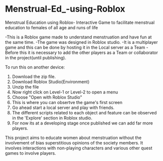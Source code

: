 # Menstrual-Ed_-using-Roblox
Menstrual Education using Roblox- Interactive Game to facilitate menstrual education to females of all age and runs of life

-This is a Roblox game made to understand menstruation and have fun at the same time.
-The game was designed in Roblox studio.
-It is a multiplayer game and this can be done by hosting it in the Local server as a Team
-Before this it is necessary to add the other players as a Team or collaborator in the project(until publishing).

To run this on another device:
1. Download the zip file.
2. Download Roblox Studio(Environment)
3. Unzip the file
4. Now right click on Level-1 or Level-2 to open  a menu
5. Choose "Open with Roblox Studio" 
6. This is where you can obsertve the game's first screen
7. Go ahead start a local server and play with friends.
8. The different scripts related to each object and feature can be observed in the 'Explore' section in Roblox studio.
8. For now its at a developing stage once published we can add far more players.

This project aims to educate women about menstruation without the involvement of bias superstitious opinions of the society members. It involves interactions with non-playing characters and various other quest games to involve players.
